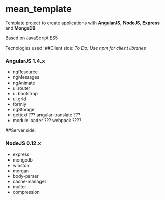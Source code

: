 # mean_template

Template project to create applications with **AngularJS**, **NodeJS**, **Express** and **MongoDB**. 


Based on JavaScript ES5

Tecnologies used:
##Client side:
*To Do: Use npm for client libraries*

### AngularJS 1.4.x
- ngResource
- ngMessages
- ngAnimate
- ui.router
- ui.bootstrap
- ui.grid
- formly
- ngStorage
- gettext ??? angular-translate ???
- module loader ??? webpack ????


##Server side:

### NodeJS 0.12.x
- express
- mongodb
- winston
- morgan
- body-parser
- cache-manager
- multer
- compression

